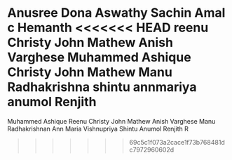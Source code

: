 Anusree
Dona
Aswathy
Sachin 
Amal c
Hemanth
<<<<<<< HEAD
reenu
Christy John Mathew
Anish Varghese
Muhammed Ashique
Christy John Mathew
Manu Radhakrishna
shintu
annmariya
anumol
Renjith 
=======
Muhammed Ashique
Reenu
Christy John Mathew
Anish Varghese
Manu Radhakrishnan
Ann Maria
Vishnupriya
Shintu
Anumol
Renjith R

>>>>>>> 69c5c1f073a2cace1f73b768481dc7972960602d
